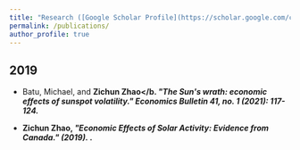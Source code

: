 ```yaml
---
title: "Research ([Google Scholar Profile](https://scholar.google.com/citations?user=6-cTZxkAAAAJ&hl=en))"
permalink: /publications/
author_profile: true
---
```

## 2019
* Batu, Michael, and <b>Zichun Zhao</b.  <i>"The Sun's wrath: economic effects of sunspot volatility." Economics Bulletin 41, no. 1 (2021): 117-124.</i><br>

* <b>Zichun Zhao</b>, <i>"Economic Effects of Solar Activity: Evidence from Canada." (2019). </i>.<br>






